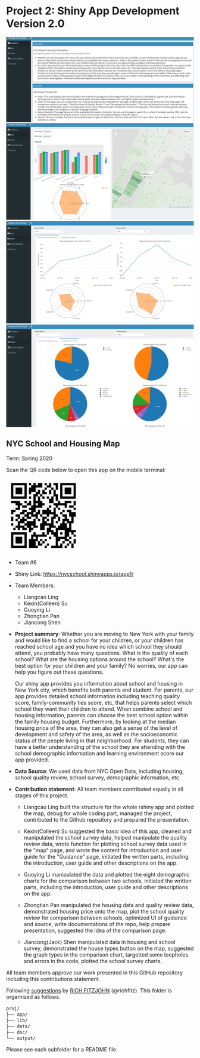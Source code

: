 # Project 2: Shiny App Development Version 2.0
![](doc/0.png)
![](doc/1.png)
![](doc/2.png)
![](doc/3.png)

## NYC School and Housing Map
Term: Spring 2020

Scan the QR code below to open this app on the mobile terminal:  

![](doc/2.jpg)

+ Team #6
+ Shiny Link: https://nycschool.shinyapps.io/app1/
+ Team Members:
     + Liangcao Ling
     + Kexin(Colleen) Su
     + Guoying Li
     + Zhongtian Pan
     + Jiancong Shen

+ **Project summary**: 
Whether you are moving to New York with your family and would like to find a school for your children, or your children has reached school age and you have no idea which school they should attend, you probably have many questions. What is the quality of each school? What are the housing options around the school? What's the best option for your children and your family? No worries, our app can help you figure out these questions.

    Our shiny app provides you information about school and housing in New York city, which benefits both parents and student.  For parents, our app provides detailed school information including teaching quality score, family-community ties score, etc, that helps parents select which school they want their children to attend. When combine school and housing information, parents can choose the best school option within the family housing budget. Furthermore, by looking at the median housing price of the area, they can also get a sense of the level of development and safety of 
the area, as well as the socioeconomic status of the people living 
in that neighborhood. For students, they can have a better understanding of the school they are attending with the school demographic information and learning environment score our app provided.

+ **Data Source**:
We used data from NYC Open Data, including housing, school quality review, school survey, demographic information, etc. 

+ **Contribution statement**: All team members contributed equally in all stages of this project. 

     + Liangcao Ling built the structure for the whole rshiny app and plotted the map, debug for whole coding part, managed the project, contributed to the Github repository and prepared the presentation. 

     + Kexin(Colleen) Su suggested the basic idea of this app, cleaned and manipulated the school survey data, helped manipulate the quality review data, wrote function for plotting school survey data used in the "map" page, and wrote the content for introduction and user guide for the "Guidance" page, initiated the written parts, including the introduction, user guide and other descriptions on the app.

     + Guoying Li manipulated the data and plotted the eight demographic charts for the comparison between two schools, initiated the written parts, including the introduction, user guide and other descriptions on the app.

     + Zhongtian Pan manipulated the housing data and quality review data, demonstrated housing price onto the map, plot the school quality review for comparison between schools, optimized UI of guidance and source, write documentations of the repo, help prepare presentation, suggested the idea of the comparison page. 

     + Jiancong(Jack) Shen manipulated data in housing and school survey, demonstrated the house types button on the map, suggested the graph types in the comparison chart, targetted some loopholes and errors in the code, plotted the school survey charts.

All team members approve our work presented in this GitHub repository including this contributions statement. 

Following [suggestions](http://nicercode.github.io/blog/2013-04-05-projects/) by [RICH FITZJOHN](http://nicercode.github.io/about/#Team) (@richfitz). This folder is orgarnized as follows.

```
proj/
├── app/
├── lib/
├── data/
├── doc/
└── output/
```

Please see each subfolder for a README file.

